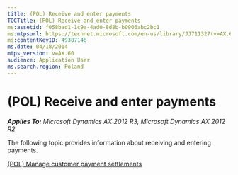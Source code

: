 ```yaml
---
title: (POL) Receive and enter payments
TOCTitle: (POL) Receive and enter payments
ms:assetid: f058bad1-1c9a-4ad0-8d8b-b0906abc2bc1
ms:mtpsurl: https://technet.microsoft.com/en-us/library/JJ711327(v=AX.60)
ms:contentKeyID: 49387146
ms.date: 04/18/2014
mtps_version: v=AX.60
audience: Application User
ms.search.region: Poland
---
```


# (POL) Receive and enter payments 


_**Applies To:** Microsoft Dynamics AX 2012 R3, Microsoft Dynamics AX 2012 R2_

The following topic provides information about receiving and entering payments.

[(POL) Manage customer payment settlements](pol-manage-customer-payment-settlements.md)

  


